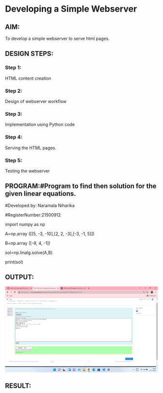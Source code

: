 # Developing a Simple Webserver
## AIM:

To develop a simple webserver to serve html pages.
## DESIGN STEPS:
### Step 1:

HTML content creation
### Step 2:

Design of webserver workflow
### Step 3:

Implementation using Python code
### Step 4:

Serving the HTML pages.
### Step 5:

Testing the webserver
## PROGRAM:#Program to find then solution for the given linear equations.
#Developed by: Naramala Niharika

#RegisterNumber:21500912

import numpy as np

A=np.array ([[5, -3, -10],[2, 2, -3],[-3, -1, 5]])

B=np.array ([-9, 4, -1])

sol=np.linalg.solve(A,B)

print(sol)

## OUTPUT:
![output](https://github.com/naramala-niharika/Web_server/blob/main/Screenshot%20(14).png?raw=true)
## RESULT:
